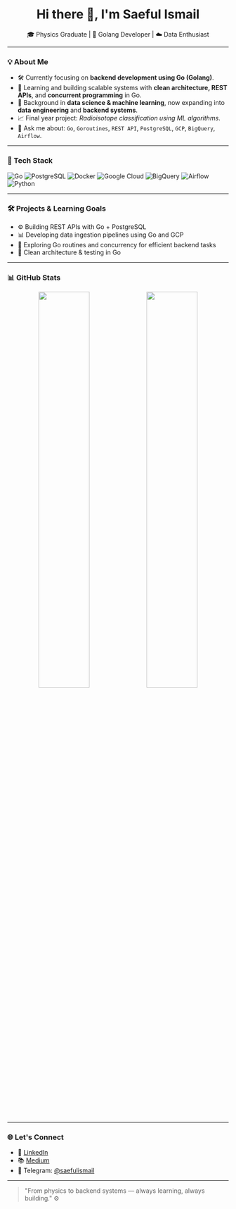 <h1 align="center">Hi there 👋, I'm Saeful Ismail</h1>

<p align="center">
  🎓 Physics Graduate | 🧠 Golang Developer | ☁️ Data Enthusiast  
</p>

---

### 💡 About Me

- 🛠️ Currently focusing on **backend development using Go (Golang)**.
- 🌱 Learning and building scalable systems with **clean architecture, REST APIs**, and **concurrent programming** in Go.
- 🚀 Background in **data science & machine learning**, now expanding into **data engineering** and **backend systems**.
- 📈 Final year project: *Radioisotope classification using ML algorithms*.
- 💬 Ask me about: `Go`, `Goroutines`, `REST API`, `PostgreSQL`, `GCP`, `BigQuery`, `Airflow`.

---

### 🔧 Tech Stack

![Go](https://img.shields.io/badge/-Golang-00ADD8?style=flat&logo=go)
![PostgreSQL](https://img.shields.io/badge/-PostgreSQL-336791?style=flat&logo=postgresql)
![Docker](https://img.shields.io/badge/-Docker-2496ED?style=flat&logo=docker)
![Google Cloud](https://img.shields.io/badge/-Google%20Cloud-4285F4?style=flat&logo=google-cloud)
![BigQuery](https://img.shields.io/badge/-BigQuery-336791?style=flat&logo=google-bigquery)
![Airflow](https://img.shields.io/badge/-Airflow-017CEE?style=flat&logo=apache-airflow)
![Python](https://img.shields.io/badge/-Python-3776AB?style=flat&logo=python)

---

### 🛠️ Projects & Learning Goals

- ⚙️ Building REST APIs with Go + PostgreSQL
- 📊 Developing data ingestion pipelines using Go and GCP
- 🔁 Exploring Go routines and concurrency for efficient backend tasks
- 📁 Clean architecture & testing in Go

---

### 📊 GitHub Stats

<p align="center">
  <img width="48%" src="https://github-readme-stats.vercel.app/api?username=saefulismail&show_icons=true&theme=tokyonight" />
  <img width="48%" src="https://github-readme-streak-stats.herokuapp.com/?user=saefulismail&theme=tokyonight" />
</p>

---

### 🌐 Let's Connect

- 💼 [LinkedIn](https://www.linkedin.com/in/saefulismail/)
- 📚 [Medium](https://medium.com/@saefulismail)
- 💬 Telegram: [@saefulismail](https://t.me/saefulismail)

---

> "From physics to backend systems — always learning, always building." ⚙️
